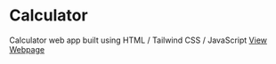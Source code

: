 # Calculator

Calculator web app built using HTML / Tailwind CSS / JavaScript
<a href="https://karanraj06.github.io/Calculator/">View Webpage</a>
